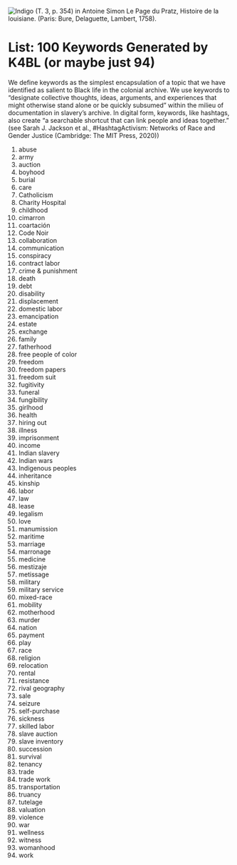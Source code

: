 ![Indigo (T. 3, p. 354) in Antoine Simon Le Page du Pratz, Histoire de la louisiane. (Paris: Bure, Delaguette, Lambert, 1758).
](http://lxcprojects.org/k4bl/images/indigo%20du%20pratz%20vol%203%20Histoire_de_la_Louisiane_contenant_%5b...%5dLe_Page_bpt6k10417838_371.jpeg)

# List: 100 Keywords Generated by K4BL (or maybe just 94)

We define keywords as the simplest encapsulation of a topic that we have identified as salient to Black life in the colonial archive.  We use keywords to “designate collective thoughts, ideas, arguments, and experiences that might otherwise stand alone or be quickly subsumed” within the milieu of documentation in slavery’s archive. In digital form, keywords, like hashtags, also create “a searchable shortcut that can link people and ideas together.” (see Sarah J. Jackson et al., #HashtagActivism: Networks of Race and Gender Justice (Cambridge: The MIT Press, 2020))

1.	abuse
2.	army
3.	auction
4.	boyhood
5.	burial
6.	care
7.	Catholicism 
8.	Charity Hospital
9.	childhood
10.	cimarron
11.	coartación
12.	Code Noir
13.	collaboration
14.	communication
15.	conspiracy
16.	contract labor
17.	crime & punishment
18.	death
19.	debt
20.	disability
21.	displacement
22.	domestic labor
23.	emancipation
24.	estate
25.	exchange
26.	family
27.	fatherhood
28.	free people of color
29.	freedom
30.	freedom papers
31.	freedom suit
32.	fugitivity
33.	funeral
34.	fungibility
35.	girlhood
36.	health
37.	hiring out
38.	illness
39.	imprisonment
40.	income
41.	Indian slavery
42.	Indian wars
43.	Indigenous peoples
44.	inheritance
45.	kinship
46.	labor
47.	law
48.	lease
49.	legalism
50.	love
51.	manumission
52.	maritime
53.	marriage
54.	marronage
55.	medicine
56.	mestizaje
57.	metissage
58.	military
59.	military service
60.	mixed-race
61.	mobility
62.	motherhood
63.	murder
64.	nation
65.	payment
66.	play
67.	race
68.	religion
69.	relocation
70.	rental
71.	resistance
72.	rival geography
73.	sale
74.	seizure
75.	self-purchase
76.	sickness
77.	skilled labor
78.	slave auction
79.	slave inventory
80.	succession
81.	survival
82.	tenancy
83.	trade
84.	trade work
85.	transportation
86.	truancy
87.	tutelage
88.	valuation
89.	violence
90.	war
91.	wellness
92.	witness
93.	womanhood
94.	work
